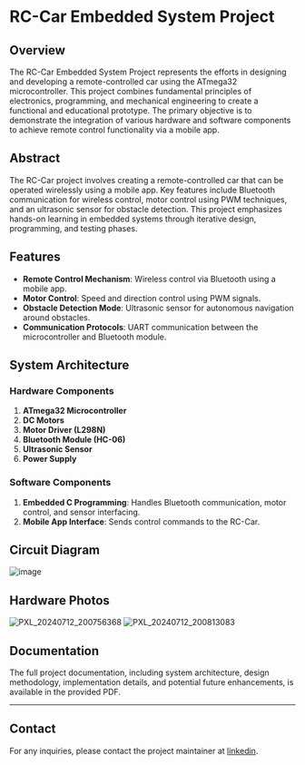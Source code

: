 # RC-Car Embedded System Project

## Overview
The RC-Car Embedded System Project represents the efforts in designing and developing a remote-controlled car using the ATmega32 microcontroller. This project combines fundamental principles of electronics, programming, and mechanical engineering to create a functional and educational prototype. The primary objective is to demonstrate the integration of various hardware and software components to achieve remote control functionality via a mobile app.


## Abstract
The RC-Car project involves creating a remote-controlled car that can be operated wirelessly using a mobile app. Key features include Bluetooth communication for wireless control, motor control using PWM techniques, and an ultrasonic sensor for obstacle detection. This project emphasizes hands-on learning in embedded systems through iterative design, programming, and testing phases.

## Features
- **Remote Control Mechanism**: Wireless control via Bluetooth using a mobile app.
- **Motor Control**: Speed and direction control using PWM signals.
- **Obstacle Detection Mode**: Ultrasonic sensor for autonomous navigation around obstacles.
- **Communication Protocols**: UART communication between the microcontroller and Bluetooth module.

## System Architecture

### Hardware Components
1. **ATmega32 Microcontroller**
2. **DC Motors**
3. **Motor Driver (L298N)**
4. **Bluetooth Module (HC-06)**
5. **Ultrasonic Sensor**
6. **Power Supply**

### Software Components
1. **Embedded C Programming**: Handles Bluetooth communication, motor control, and sensor interfacing.
2. **Mobile App Interface**: Sends control commands to the RC-Car.

## Circuit Diagram
![image](https://github.com/user-attachments/assets/a95f0155-0562-439a-9b39-8013ea49eff7)

## Hardware Photos
![PXL_20240712_200756368](https://github.com/user-attachments/assets/063a15f2-90f5-4560-8e54-ebc2fcb724c0)
![PXL_20240712_200813083](https://github.com/user-attachments/assets/a3d1a24d-113f-4b10-9570-668098005f97)

## Documentation
The full project documentation, including system architecture, design methodology, implementation details, and potential future enhancements, is available in the provided PDF.

---

## Contact

For any inquiries, please contact the project maintainer at [linkedin](https://www.linkedin.com/in/alfred-nagy-882445224/).
